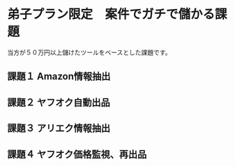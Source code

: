 # 弟子プラン限定　案件でガチで儲かる課題
当方が５０万円以上儲けたツールをベースとした課題です。

## 課題１ Amazon情報抽出

## 課題２ ヤフオク自動出品

## 課題３ アリエク情報抽出

## 課題４ ヤフオク価格監視、再出品

